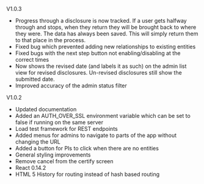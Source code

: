 V1.0.3
* Progress through a disclosure is now tracked.
  If a user gets halfway through and stops, when they return
  they will be brought back to where they were. The data has always been
  saved. This will simply return them to that place in the process.
* Fixed bug which prevented adding new relationships to existing entities
* Fixed bugs with the next step button not enabling/disabling at the correct times
* Now shows the revised date (and labels it as such) on the admin list view for
  revised disclosures. Un-revised disclosures still show the submitted date.
* Improved accuracy of the admin status filter

V1.0.2

* Updated documentation
* Added an AUTH_OVER_SSL environment variable which can be set to false if running on the same server
* Load test framework for REST endpoints
* Added menus for admins to navigate to parts of the app without changing the URL
* Added a button for PIs to click when there are no entities
* General styling improvements
* Remove cancel from the certify screen
* React 0.14.2
* HTML 5 History for routing instead of hash based routing
